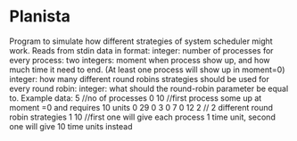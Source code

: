 # Planista
Program to simulate how different strategies of system scheduler might work.
Reads from stdin data in format:
integer: number of processes
for every process:
two integers: moment when process show up, and how much time it need to end.
(At least one process will show up in moment=0)
integer: how many different round robins strategies should be used
for every round robin: integer: what should the round-robin parameter be equal to.
Example data:
5 //no of processes
0 10 //first process some up at moment =0 and requires 10 units
0 29
0 3
0 7
0 12
2 // 2 different round robin strategies
1 10 //first one will give each process 1 time unit, second one will give 10 time units instead
